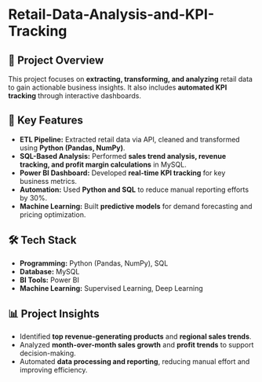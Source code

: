 # Retail-Data-Analysis-and-KPI-Tracking


## 📌 Project Overview  
This project focuses on **extracting, transforming, and analyzing** retail data to gain actionable business insights. It also includes **automated KPI tracking** through interactive dashboards.

## 🔹 Key Features  
- **ETL Pipeline:** Extracted retail data via API, cleaned and transformed using **Python (Pandas, NumPy)**.  
- **SQL-Based Analysis:** Performed **sales trend analysis, revenue tracking, and profit margin calculations** in MySQL.  
- **Power BI Dashboard:** Developed **real-time KPI tracking** for key business metrics.  
- **Automation:** Used **Python and SQL** to reduce manual reporting efforts by 30%.  
- **Machine Learning:** Built **predictive models** for demand forecasting and pricing optimization.  

## 🛠 Tech Stack  
- **Programming:** Python (Pandas, NumPy), SQL  
- **Database:** MySQL  
- **BI Tools:** Power BI  
- **Machine Learning:** Supervised Learning, Deep Learning  

## 📊 Project Insights  
- Identified **top revenue-generating products** and **regional sales trends**.  
- Analyzed **month-over-month sales growth** and **profit trends** to support decision-making.  
- Automated **data processing and reporting**, reducing manual effort and improving efficiency.  


